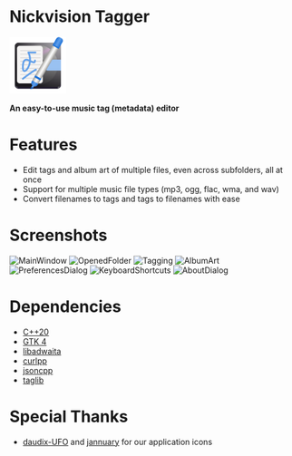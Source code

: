 # Nickvision Tagger
<img src="src/resources/org.nickvision.tagger.svg" width="100" height="100"/>

**An easy-to-use music tag (metadata) editor**

# Features
- Edit tags and album art of multiple files, even across subfolders, all at once
- Support for multiple music file types (mp3, ogg, flac, wma, and wav)
- Convert filenames to tags and tags to filenames with ease

# Screenshots
![MainWindow](https://user-images.githubusercontent.com/17648453/190164690-a20bac35-e5f9-4671-b9a5-457e25ab645a.png)
![OpenedFolder](https://user-images.githubusercontent.com/17648453/191748757-b31d4953-d12e-4261-824e-c6d38f119152.png)
![Tagging](https://user-images.githubusercontent.com/17648453/191748768-8cfc3600-69c1-4c85-9e4c-1d89d5e74d57.png)
![AlbumArt](https://user-images.githubusercontent.com/17648453/191748775-d5e462c8-9b0a-4f2b-a495-826a58099d1b.png)
![PreferencesDialog](https://user-images.githubusercontent.com/17648453/190164715-7bd09f81-7747-40bf-902b-ffcf7353bbd2.png)
![KeyboardShortcuts](https://user-images.githubusercontent.com/17648453/191412002-b3d14eb4-13ec-45ea-a364-ea56404fbf5c.png)
![AboutDialog](https://user-images.githubusercontent.com/17648453/191651006-155f6baa-149f-4654-8dc4-f98d8e9fd03a.png)

# Dependencies
- [C++20](https://en.cppreference.com/w/cpp/20)
- [GTK 4](https://www.gtk.org/)
- [libadwaita](https://gnome.pages.gitlab.gnome.org/libadwaita/)
- [curlpp](http://www.curlpp.org/)
- [jsoncpp](https://github.com/open-source-parsers/jsoncpp)
- [taglib](https://taglib.org/)

# Special Thanks
- [daudix-UFO](https://github.com/daudix-UFO) and [jannuary](https://github.com/jannuary) for our application icons

